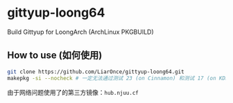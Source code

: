 # gittyup-loong64
Build Gittyup for LoongArch (ArchLinux PKGBUILD)

## How to use (如何使用)

```bash
git clone https://github.com/LiarOnce/gittyup-loong64.git
makepkg -si --nocheck # 一定无法通过测试 23 (on Cinnamon) 和测试 17 (on KDE)，直接跳过检查
```

由于网络问题使用了的第三方镜像：`hub.njuu.cf`

